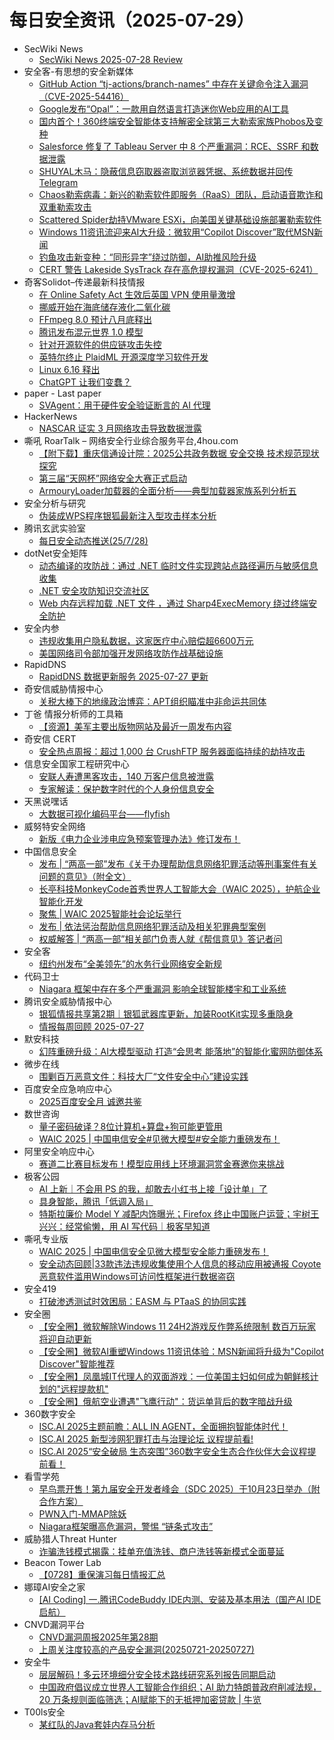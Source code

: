 # 每日安全资讯（2025-07-29）

- SecWiki News
  - [SecWiki News 2025-07-28 Review](http://www.sec-wiki.com/?2025-07-28)
- 安全客-有思想的安全新媒体
  - [GitHub Action “tj-actions/branch-names” 中存在关键命令注入漏洞（CVE-2025-54416）](https://www.anquanke.com/post/id/310613)
  - [Google发布“Opal”：一款用自然语言打造迷你Web应用的AI工具](https://www.anquanke.com/post/id/310628)
  - [国内首个！360终端安全智能体支持解密全球第三大勒索家族Phobos及变种](https://www.anquanke.com/post/id/310633)
  - [Salesforce 修复了 Tableau Server 中 8 个严重漏洞：RCE、SSRF 和数据泄露](https://www.anquanke.com/post/id/310627)
  - [SHUYAL木马：隐蔽信息窃取器盗取浏览器凭据、系统数据并回传Telegram](https://www.anquanke.com/post/id/310643)
  - [Chaos勒索病毒：新兴的勒索软件即服务（RaaS）团队，启动语音欺诈和双重勒索攻击](https://www.anquanke.com/post/id/310647)
  - [Scattered Spider劫持VMware ESXi，向美国关键基础设施部署勒索软件](https://www.anquanke.com/post/id/310652)
  - [Windows 11资讯流迎来AI大升级：微软用“Copilot Discover”取代MSN新闻](https://www.anquanke.com/post/id/310622)
  - [钓鱼攻击新变种：“同形异字”绕过防御，AI助推风险升级](https://www.anquanke.com/post/id/310659)
  - [CERT 警告 Lakeside SysTrack 存在高危提权漏洞（CVE-2025-6241）](https://www.anquanke.com/post/id/310614)
- 奇客Solidot–传递最新科技情报
  - [在 Online Safety Act 生效后英国 VPN 使用量激增](https://www.solidot.org/story?sid=81909)
  - [挪威开始在海底储存液化二氧化碳](https://www.solidot.org/story?sid=81908)
  - [FFmpeg 8.0 预计八月底释出](https://www.solidot.org/story?sid=81907)
  - [腾讯发布混元世界 1.0 模型](https://www.solidot.org/story?sid=81906)
  - [针对开源软件的供应链攻击失控](https://www.solidot.org/story?sid=81905)
  - [英特尔终止 PlaidML 开源深度学习软件开发](https://www.solidot.org/story?sid=81904)
  - [Linux 6.16 释出](https://www.solidot.org/story?sid=81903)
  - [ChatGPT 让我们变蠢？](https://www.solidot.org/story?sid=81902)
- paper - Last paper
  - [SVAgent：用于硬件安全验证断言的 AI 代理](https://paper.seebug.org/3345/)
- HackerNews
  - [NASCAR 证实 3 月网络攻击导致数据泄露](https://hackernews.cc/archives/59956)
- 嘶吼 RoarTalk – 网络安全行业综合服务平台,4hou.com
  - [【附下载】重庆信通设计院：2025公共政务数据 安全交换 技术规范现状探究](https://www.4hou.com/posts/DxLx)
  - [第三届“天网杯”网络安全大赛正式启动](https://www.4hou.com/posts/zAJY)
  - [ArmouryLoader加载器的全面分析——典型加载器家族系列分析五](https://www.4hou.com/posts/xyE9)
- 安全分析与研究
  - [伪装成WPS程序银狐最新注入型攻击样本分析](https://mp.weixin.qq.com/s?__biz=MzA4ODEyODA3MQ==&mid=2247492931&idx=1&sn=cf0b181da39e1767c1b87315df2d6b92)
- 腾讯玄武实验室
  - [每日安全动态推送(25/7/28)](https://mp.weixin.qq.com/s?__biz=MzA5NDYyNDI0MA==&mid=2651960145&idx=1&sn=72123a6e375e71a5a247ed09533ed606)
- dotNet安全矩阵
  - [动态编译的攻防战：通过 .NET 临时文件实现跨站点路径遍历与敏感信息收集](https://mp.weixin.qq.com/s?__biz=MzUyOTc3NTQ5MA==&mid=2247500183&idx=1&sn=32c1dd3f7bda6688e9df96676ea03f10)
  - [.NET 安全攻防知识交流社区](https://mp.weixin.qq.com/s?__biz=MzUyOTc3NTQ5MA==&mid=2247500183&idx=2&sn=711f0e9f657e53ca9e7294baf20988bd)
  - [Web 内存远程加载 .NET 文件 ，通过 Sharp4ExecMemory 绕过终端安全防护](https://mp.weixin.qq.com/s?__biz=MzUyOTc3NTQ5MA==&mid=2247500183&idx=3&sn=a668ecc591ab0a37a36cc36a9f5dc825)
- 安全内参
  - [违规收集用户隐私数据，这家医疗中心赔偿超6600万元](https://mp.weixin.qq.com/s?__biz=MzI4NDY2MDMwMw==&mid=2247514749&idx=1&sn=b22255bfd92a8bb05b650e12aa71b800)
  - [美国网络司令部加强开发网络攻防作战基础设施](https://mp.weixin.qq.com/s?__biz=MzI4NDY2MDMwMw==&mid=2247514749&idx=2&sn=0f5a146256c3362ead73290955401414)
- RapidDNS
  - [RapidDNS 数据更新服务 2025-07-27 更新](https://mp.weixin.qq.com/s?__biz=Mzg4NDU0ODMxOQ==&mid=2247485809&idx=1&sn=4e197606c59c5e7bd4abddad2065549a)
- 奇安信威胁情报中心
  - [关税大棒下的地缘政治博弈：APT组织瞄准中非命运共同体](https://mp.weixin.qq.com/s?__biz=MzI2MDc2MDA4OA==&mid=2247515431&idx=1&sn=ae9e4383a351f01a854c5ed81e4b1f4c)
- 丁爸 情报分析师的工具箱
  - [【资源】美军主要出版物网站及最近一周发布内容](https://mp.weixin.qq.com/s?__biz=MzI2MTE0NTE3Mw==&mid=2651151248&idx=1&sn=6ca1ad8d0af16c3f79fcc97527a862e1)
- 奇安信 CERT
  - [安全热点周报：超过 1,000 台 CrushFTP 服务器面临持续的劫持攻击](https://mp.weixin.qq.com/s?__biz=MzU5NDgxODU1MQ==&mid=2247503655&idx=1&sn=9c1acfaab94b93266d0ab3affaa3d62f)
- 信息安全国家工程研究中心
  - [安联人寿遭黑客攻击，140 万客户信息被泄露](https://mp.weixin.qq.com/s?__biz=MzU5OTQ0NzY3Ng==&mid=2247500426&idx=1&sn=db2ad84293b9d209d18a517a1b74e5e2)
  - [专家解读：保护数字时代的个人身份信息安全](https://mp.weixin.qq.com/s?__biz=MzU5OTQ0NzY3Ng==&mid=2247500426&idx=2&sn=7a28e34c134f46d4e91287abb1e79b1a)
- 天黑说嘿话
  - [大数据可视化编码平台——flyfish](https://mp.weixin.qq.com/s?__biz=MzI5NTQ5MTAzMA==&mid=2247484531&idx=1&sn=4a218827fd07a172198893faa995a5ca)
- 威努特安全网络
  - [新版《电力企业涉电应急预案管理办法》修订发布！](https://mp.weixin.qq.com/s?__biz=MzAwNTgyODU3NQ==&mid=2651134531&idx=1&sn=90ae0134fa0a9345f45d0cb8c79d0148)
- 中国信息安全
  - [发布 | “两高一部”发布《关于办理帮助信息网络犯罪活动等刑事案件有关问题的意见》（附全文）](https://mp.weixin.qq.com/s?__biz=MzA5MzE5MDAzOA==&mid=2664246374&idx=1&sn=e211d7da54e3869242f26327bd2ed029)
  - [长亭科技MonkeyCode首秀世界人工智能大会（WAIC 2025），护航企业智能化开发](https://mp.weixin.qq.com/s?__biz=MzA5MzE5MDAzOA==&mid=2664246374&idx=2&sn=c03a1df019d5cf892440a18377c27cec)
  - [聚焦 | WAIC 2025智能社会论坛举行](https://mp.weixin.qq.com/s?__biz=MzA5MzE5MDAzOA==&mid=2664246374&idx=3&sn=59f57b92499c5f122a9cb721bfc29aed)
  - [发布 | 依法惩治帮助信息网络犯罪活动及相关犯罪典型案例](https://mp.weixin.qq.com/s?__biz=MzA5MzE5MDAzOA==&mid=2664246374&idx=4&sn=b0328801f94e5eb877ba819c182c08a7)
  - [权威解答 | “两高一部”相关部门负责人就《帮信意见》答记者问](https://mp.weixin.qq.com/s?__biz=MzA5MzE5MDAzOA==&mid=2664246374&idx=5&sn=b2834190bfb6c5bbb20ea62dea5b148b)
- 安全客
  - [纽约州发布“全美领先”的水务行业网络安全新规](https://mp.weixin.qq.com/s?__biz=MzA5ODA0NDE2MA==&mid=2649788851&idx=1&sn=dad66c8aa35ad6bf25754ca234744f60)
- 代码卫士
  - [Niagara 框架中存在多个严重漏洞 影响全球智能楼宇和工业系统](https://mp.weixin.qq.com/s?__biz=MzI2NTg4OTc5Nw==&mid=2247523661&idx=1&sn=82fc7e9202b8cc0883f061531bc6026d)
- 腾讯安全威胁情报中心
  - [银狐情报共享第2期｜银狐武器库更新，加装RootKit实现多重隐身](https://mp.weixin.qq.com/s?__biz=MzI5ODk3OTM1Ng==&mid=2247510666&idx=1&sn=363c144c380652e256ba574ddfc660b3)
  - [情报每周回顾 2025-07-27](https://mp.weixin.qq.com/s?__biz=MzI5ODk3OTM1Ng==&mid=2247510666&idx=2&sn=a376220347d89de4e43fe6cb87da04c8)
- 默安科技
  - [幻阵重磅升级：AI大模型驱动 打造“会思考 能落地”的智能化蜜网防御体系](https://mp.weixin.qq.com/s?__biz=MzIzODQxMjM2NQ==&mid=2247501189&idx=1&sn=6e1e4dfec979d14604a59432f57817f5)
- 微步在线
  - [围剿百万恶意文件：科技大厂“文件安全中心”建设实践](https://mp.weixin.qq.com/s?__biz=MzI5NjA0NjI5MQ==&mid=2650184346&idx=1&sn=f03df8d0b92aebd3656c6e55cb2e80d8)
- 百度安全应急响应中心
  - [2025百度安全月 诚邀共鉴](https://mp.weixin.qq.com/s?__biz=MzA4ODc0MTIwMw==&mid=2652542876&idx=1&sn=3dc5d7f245426d63a60c63a1be8cba5b)
- 数世咨询
  - [量子密码破译？8位计算机+算盘+狗可能更管用](https://mp.weixin.qq.com/s?__biz=MzkxNzA3MTgyNg==&mid=2247539678&idx=1&sn=71bfcb642cdc22cfbab6ba3e7251cf01)
  - [WAIC 2025 | 中国电信安全#见微大模型#安全能力重磅发布！](https://mp.weixin.qq.com/s?__biz=MzkxNzA3MTgyNg==&mid=2247539678&idx=2&sn=e1349cb4eee2808ad1fef50810e9ae74)
- 阿里安全响应中心
  - [赛道二比赛目标发布！模型应用线上环境漏洞赏金赛邀你来挑战](https://mp.weixin.qq.com/s?__biz=MzIxMjEwNTc4NA==&mid=2652997935&idx=1&sn=b619357efebce1c257ced6f0455af05e)
- 极客公园
  - [AI 上新｜不会用 PS 的我，却敢去小红书上接「设计单」了](https://mp.weixin.qq.com/s?__biz=MTMwNDMwODQ0MQ==&mid=2653083624&idx=1&sn=f09fddb7319f9564ccb323ef2c677e0e)
  - [具身智能，腾讯「低调入局」](https://mp.weixin.qq.com/s?__biz=MTMwNDMwODQ0MQ==&mid=2653083578&idx=1&sn=39a8e3fb843524f1979db562ceeeb980)
  - [特斯拉廉价 Model Y 减配内饰曝光；Firefox 终止中国账户运营；宇树王兴兴：经常偷懒，用 AI 写代码｜极客早知道](https://mp.weixin.qq.com/s?__biz=MTMwNDMwODQ0MQ==&mid=2653083570&idx=1&sn=8fb570672ab582ba64308763bfb822c0)
- 嘶吼专业版
  - [WAIC 2025 | 中国电信安全见微大模型安全能力重磅发布！](https://mp.weixin.qq.com/s?__biz=MzI0MDY1MDU4MQ==&mid=2247584001&idx=2&sn=d6ab597206bcbaa425b89a9490822937)
  - [安全动态回顾|33款违法违规收集使用个人信息的移动应用被通报 Coyote恶意软件滥用Windows可访问性框架进行数据盗窃](https://mp.weixin.qq.com/s?__biz=MzI0MDY1MDU4MQ==&mid=2247584001&idx=3&sn=8f95375a17c3ce79d93f50b4ea909e65)
- 安全419
  - [打破渗透测试时效困局：EASM 与 PTaaS 的协同实践](https://mp.weixin.qq.com/s?__biz=MzUyMDQ4OTkyMg==&mid=2247549133&idx=1&sn=fd721fced6d25edef144451fd9ce41e4)
- 安全圈
  - [【安全圈】微软解除Windows 11 24H2游戏反作弊系统限制 数百万玩家将迎自动更新](https://mp.weixin.qq.com/s?__biz=MzIzMzE4NDU1OQ==&mid=2652070878&idx=1&sn=357169a9adb552b69b0faff8abdc8715)
  - [【安全圈】微软AI重塑Windows 11资讯体验：MSN新闻将升级为"Copilot Discover"智能推荐](https://mp.weixin.qq.com/s?__biz=MzIzMzE4NDU1OQ==&mid=2652070878&idx=2&sn=90f38f34928a47b46dced3cad20d499d)
  - [【安全圈】凤凰城IT代理人的双面游戏：一位美国主妇如何成为朝鲜核计划的"远程提款机"](https://mp.weixin.qq.com/s?__biz=MzIzMzE4NDU1OQ==&mid=2652070878&idx=3&sn=9c284058108acb2fa6737e533cc97a47)
  - [【安全圈】俄航空业遭遇"飞鹰行动"：货运单背后的数字暗战升级](https://mp.weixin.qq.com/s?__biz=MzIzMzE4NDU1OQ==&mid=2652070878&idx=4&sn=6b848480d8228523885bf28e01f06430)
- 360数字安全
  - [ISC.AI 2025主题前瞻：ALL IN AGENT，全面拥抱智能体时代！](https://mp.weixin.qq.com/s?__biz=MzA4MTg0MDQ4Nw==&mid=2247581380&idx=1&sn=d1930bf7aeb0422684cebbacc88e85b9)
  - [ISC.AI 2025 新型涉网犯罪打击与治理论坛 议程提前看!](https://mp.weixin.qq.com/s?__biz=MzA4MTg0MDQ4Nw==&mid=2247581380&idx=2&sn=4ec0efced24a83b5210804a3678ae4ab)
  - [ISC.AI 2025“安全破局 生态突围”360数字安全生态合作伙伴大会议程提前看！](https://mp.weixin.qq.com/s?__biz=MzA4MTg0MDQ4Nw==&mid=2247581380&idx=3&sn=444c414868b2c220caea13db1e0ea748)
- 看雪学苑
  - [早鸟票开售！第九届安全开发者峰会（SDC 2025）于10月23日举办（附合作方案）](https://mp.weixin.qq.com/s?__biz=MjM5NTc2MDYxMw==&mid=2458597737&idx=1&sn=b53d6eee7a36c6db8dc5ff2ce802b79d)
  - [PWN入门-MMAP除妖](https://mp.weixin.qq.com/s?__biz=MjM5NTc2MDYxMw==&mid=2458597737&idx=2&sn=502ea744dc2f8c7c4c8de7a0d1840298)
  - [Niagara框架曝高危漏洞，警惕 “链条式攻击”](https://mp.weixin.qq.com/s?__biz=MjM5NTc2MDYxMw==&mid=2458597737&idx=3&sn=ea27b4501f50ec6e839f422cb46fe26d)
- 威胁猎人Threat Hunter
  - [诈骗洗钱模式揭露：挂单充值洗钱、商户洗钱等新模式全面蔓延](https://mp.weixin.qq.com/s?__biz=MzI3NDY3NDUxNg==&mid=2247501205&idx=1&sn=b847c28f1f2b33c65d9c17ce879bfcb7)
- Beacon Tower Lab
  - [【0728】重保演习每日情报汇总](https://mp.weixin.qq.com/s?__biz=MzkyNzcxNTczNA==&mid=2247487688&idx=1&sn=8bbaf9ad279ea6b3f7fc9f09ee9db55f)
- 娜璋AI安全之家
  - [[AI Coding] 一.腾讯CodeBuddy IDE内测、安装及基本用法（国产AI IDE启航）](https://mp.weixin.qq.com/s?__biz=Mzg5MTM5ODU2Mg==&mid=2247501911&idx=1&sn=9b4de5c351084a3294d24e3d69b5f7fb)
- CNVD漏洞平台
  - [CNVD漏洞周报2025年第28期](https://mp.weixin.qq.com/s?__biz=MzU3ODM2NTg2Mg==&mid=2247496172&idx=1&sn=6183c9b805850e89ffd7d8419543fcd0)
  - [上周关注度较高的产品安全漏洞(20250721-20250727)](https://mp.weixin.qq.com/s?__biz=MzU3ODM2NTg2Mg==&mid=2247496172&idx=2&sn=e0abea418c6e17511d26553f8a88057e)
- 安全牛
  - [层层解码！多云环境细分安全技术路线研究系列报告同期启动](https://mp.weixin.qq.com/s?__biz=MjM5Njc3NjM4MA==&mid=2651138138&idx=1&sn=b7817328f04ac9648afed92a67f61ab4)
  - [中国政府倡议成立世界人工智能合作组织；AI 助力特朗普政府削减法规，20 万条规则面临筛选；AI赋能下的无抵押加密贷款 | 牛览](https://mp.weixin.qq.com/s?__biz=MjM5Njc3NjM4MA==&mid=2651138138&idx=2&sn=84703c0e1cbda3b2c205b2a8ac31a0a1)
- T00ls安全
  - [某红队的Java套娃内存马分析](https://mp.weixin.qq.com/s?__biz=Mzg3NzYzODU5NQ==&mid=2247485359&idx=1&sn=5dc74891207f55b275918d2b5415765e)
